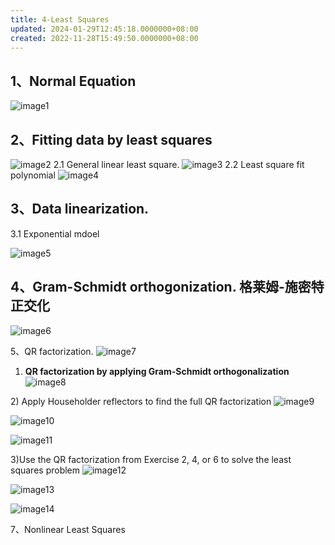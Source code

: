 ```yaml
---
title: 4-Least Squares
updated: 2024-01-29T12:45:18.0000000+08:00
created: 2022-11-28T15:49:50.0000000+08:00
---
```


## 1、Normal Equation
![image1](../../assets/7b2ecf4775d74effba4a52b1e670977f.png)

## 2、Fitting data by least squares
![image2](../../assets/c759991ddc6248718fa398872145aba8.png)
2.1 General linear least square.
![image3](../../assets/ffb0b8973cc84526a10d675a101d3c11.png)
2.2 Least square fit polynomial
![image4](../../assets/f829d14c9ca2476bb213fe72db0a5718.png)
## 3、Data linearization. 
3.1 Exponential mdoel

![image5](../../assets/8c16b69120704037966adec72403867e.png)
## 4、Gram-Schmidt orthogonization. 格莱姆-施密特正交化
![image6](../../assets/ccc8c6fdac9049b18406f30cacb11d58.png)

5、QR factorization.
![image7](../../assets/8de12e3b72b24d77b6e82e3cf1c67bbd.png)
1.  **QR factorization by applying Gram-Schmidt orthogonalization**
![image8](../../assets/deecf35295064c6196d561ca2ad5c75e.png)

2\) Apply Householder reflectors to find the full QR factorization
![image9](../../assets/6117d506552e42a5a844e4be4e41e52e.png)

![image10](../../assets/86eb5251ae2b4cbcad2fa46ca48bb3ea.png)

![image11](../../assets/d1f9e9136f4f404cb8617a34cb252766.png)

3)Use the QR factorization from Exercise 2, 4, or 6 to solve the least squares problem
![image12](../../assets/7270110c36bb4082bcf9d2ec4d7cb55b.png)

![image13](../../assets/0f0146e1f96e4be5b484604ddc7e6bd2.png)

![image14](../../assets/ad2aec2b0fe94ea4af3351e2b3d6b743.png)

7、Nonlinear Least Squares
